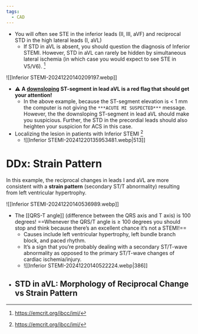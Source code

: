 ```yaml
---
tags:
  - CAD
---
```

- You will often see STE in the inferior leads (II, III, aVF) and reciprocal STD in the high lateral leads (I, aVL)
	- If STD in aVL is absent, you should question the diagnosis of Inferior STEMI. However, STD in aVL can rarely be hidden by simultaneous lateral ischemia (in which case you would expect to see STE in V5/V6). [^emcrit]

![[Inferior STEMI-20241220140209197.webp]]
- ⚠️ **A <u>downsloping</u> ST-segment in lead aVL is a red flag that should get your attention!**
	- In the above example, because the ST-segment elevation is < 1 mm the computer is not giving the `***ACUTE MI SUSPECTED***` message. However, the the downsloping ST-segment in lead aVL should make you suspicious. Further, the STD in the precordial leads should also heighten your suspicion for ACS in this case.
- Localizing the lesion in patients with Inferior STEMI [^emcrit]
	- ![[Inferior STEMI-20241220135953481.webp|513]]

# DDx: Strain Pattern

In this example, the reciprocal changes in leads I and aVL are more consistent with a **strain pattern** (secondary ST/T abnormality) resulting from left ventricular hypertrophy.

![[Inferior STEMI-20241220140536989.webp]]

- The [[QRS-T angle]] (difference between the QRS axis and T axis) is 100 degrees! ==Whenever the QRS/T angle is ≥ 100 degrees you should stop and think because there’s an excellent chance it’s not a STEMI!==  
	- Causes include left ventricular hypertrophy, left bundle branch block, and paced rhythm.
	- It’s a sign that you’re probably dealing with a secondary ST/T-wave abnormality as opposed to the primary ST/T-wave changes of cardiac ischemia/injury.
	- ![[Inferior STEMI-20241220140522224.webp|386]]
- STD in aVL: Morphology of Reciprocal Change vs Strain Pattern
	- 

[^ecg-train]: https://www.ecgmedicaltraining.com/importance-of-lead-avl-in-stemi-recognition/
[^emcrit]: https://emcrit.org/ibcc/imi/
